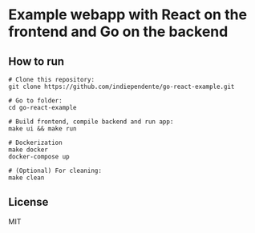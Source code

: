 # Example webapp with React on the frontend and Go on the backend

## How to run

```console
# Clone this repository:
git clone https://github.com/indiependente/go-react-example.git

# Go to folder:
cd go-react-example

# Build frontend, compile backend and run app:
make ui && make run

# Dockerization
make docker
docker-compose up

# (Optional) For cleaning:
make clean
```

## License

MIT
